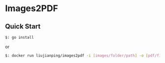 Images2PDF
===

## Quick Start

```sh
$: go install
```

or 

```sh
$: docker run liujianping/images2pdf -i [images/folder/path] -o [pdf/filename]
```